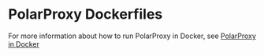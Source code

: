 # PolarProxy Dockerfiles
For more information about how to run PolarProxy in Docker, see [PolarProxy in Docker](https://www.netresec.com/?page=Blog&month=2020-10&post=PolarProxy-in-Docker)
